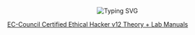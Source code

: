 <p align="center">
    <img src="https://readme-typing-svg.herokuapp.com?font=matrix&size=28&duration=3000&color=FF0000&center=true&vCenter=true&lines=All+CEH+V12+Modules;Ta+Below;Pranshu" alt="Typing SVG" />
</p>

[EC-Council Certified Ethical Hacker v12 Theory + Lab Manuals](https://mega.nz/folder/HBwmmYQC#YfGATK1QHgL2oIf6K3RV2Q)


